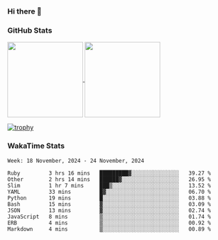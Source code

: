 ### Hi there 👋

### GitHub Stats

<a href="https://github.com/anuraghazra/github-readme-stats">
  <img align="center" height="170px" src="https://github-readme-stats.vercel.app/api/top-langs/?username=tksfjt1024&layout=compact&count_private=true&show_icons=true&show_icons=true&theme=graywhite" />
</a>
<a href="https://github.com/anuraghazra/github-readme-stats">
  <img align="center" height="170px" src="https://github-readme-stats.vercel.app/api?username=tksfjt1024&count_private=true&show_icons=true&show_icons=true&theme=graywhite" />
</a>

[![trophy](https://github-profile-trophy.vercel.app/?username=tksfjt1024)](https://github.com/ryo-ma/github-profile-trophy)

### WakaTime Stats

<!--START_SECTION:waka-->
```text
Week: 18 November, 2024 - 24 November, 2024

Ruby         3 hrs 16 mins   █████████▓░░░░░░░░░░░░░░░   39.27 % 
Other        2 hrs 14 mins   ██████▓░░░░░░░░░░░░░░░░░░   26.95 % 
Slim         1 hr 7 mins     ███▒░░░░░░░░░░░░░░░░░░░░░   13.52 % 
YAML         33 mins         █▓░░░░░░░░░░░░░░░░░░░░░░░   06.70 % 
Python       19 mins         █░░░░░░░░░░░░░░░░░░░░░░░░   03.88 % 
Bash         15 mins         ▓░░░░░░░░░░░░░░░░░░░░░░░░   03.09 % 
JSON         13 mins         ▓░░░░░░░░░░░░░░░░░░░░░░░░   02.74 % 
JavaScript   8 mins          ▒░░░░░░░░░░░░░░░░░░░░░░░░   01.74 % 
ERB          4 mins          ▒░░░░░░░░░░░░░░░░░░░░░░░░   00.92 % 
Markdown     4 mins          ▒░░░░░░░░░░░░░░░░░░░░░░░░   00.89 % 
```
<!--END_SECTION:waka-->
